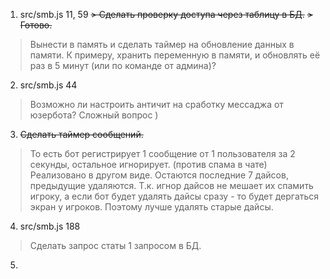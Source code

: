 1. src/smb.js 11, 59
~~> Сделать проверку доступа через таблицу в БД.~~
~~> Готово.~~
> Вынести в память и сделать таймер на обновление данных в памяти.
> К примеру, хранить переменную в памяти, и обновлять её раз в 5 минут (или по команде от админа)?

2. src/smb.js 44
> Возможно ли настроить античит на сработку мессаджа от юзербота? Сложный вопрос )

3. ~~Сделать таймер сообщений.~~
> То есть бот регистрирует 1 сообщение от 1 пользователя за 2 секунды, остальное игнорирует. (против спама в чате)
> Реализовано в другом виде. Остаются последние 7 дайсов, предыдущие удаляются. 
> Т.к. игнор дайсов не мешает их спамить игроку, а если бот будет удалять дайсы сразу - то будет дергаться экран у игроков. Поэтому лучше удалять старые дайсы. 

4. src/smb.js 188
> Сделать запрос статы 1 запросом в БД.

5. 